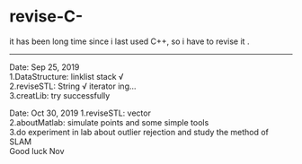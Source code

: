 # revise-C-
it has been long time since i last used C++, so i have to revise it .

-----------------------------------------------------------------------------------------------
Date: Sep 25, 2019  
1.DataStructure: linklist stack √  
2.reviseSTL: String √ iterator ing...  
3.creatLib: try successfully  
  
Date: Oct 30, 2019
1.reviseSTL: vector  
2.aboutMatlab: simulate points and some simple tools  
3.do experiment in lab about outlier rejection and study the method of SLAM  
Good luck Nov  

